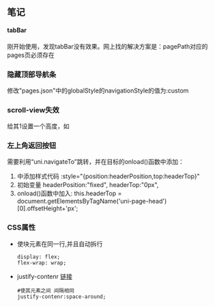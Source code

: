 ## 笔记

#### tabBar
刚开始使用，发现tabBar没有效果。网上找的解决方案是：pagePath对应的pages页必须存在

### 隐藏顶部导航条
修改"pages.json"中的globalStyle的navigationStyle的值为:custom

### scroll-view失效
给其1设置一个高度，如  <scroll-view scroll-y style="height: 1024upx;"></scroll-view>

### 左上角返回按钮
需要利用“uni.navigateTo”跳转，并在目标的onload()函数中添加：  
1. <view></view> 中添加样式代码 :style="{position:headerPosition,top:headerTop}"
2. 初始变量 headerPosition:"fixed", headerTop:"0px",
3. onload()函数中加入: this.headerTop = document.getElementsByTagName('uni-page-head')[0].offsetHeight+'px';

### CSS属性
- 使块元素在同一行,并且自动拆行
	```
	display: flex;
	flex-wrap: wrap;
	```
- justify-contenr [链接](https://blog.csdn.net/qq_44607694/article/details/89761329)
	```
	#使其元素之间 间隔相同
	justify-contenr:space-around;
	```